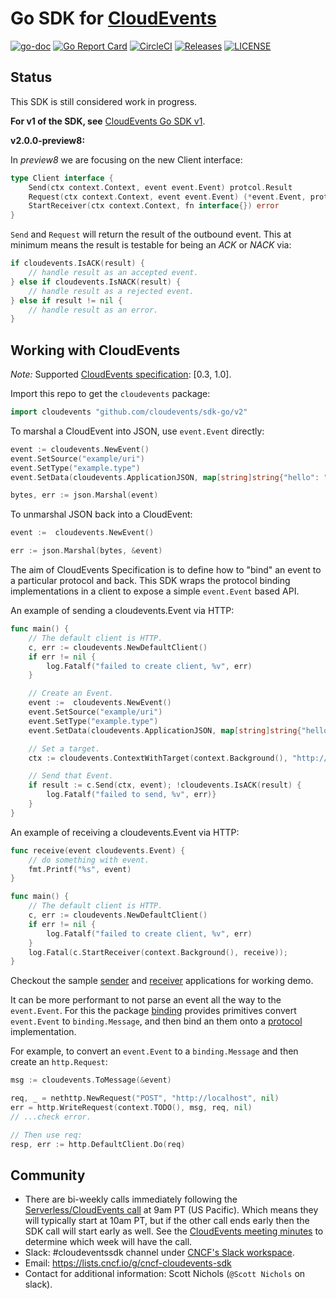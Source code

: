 # Go SDK for [CloudEvents](https://github.com/cloudevents/spec)

[![go-doc](https://godoc.org/github.com/cloudevents/sdk-go?status.svg)](https://godoc.org/github.com/cloudevents/sdk-go)
[![Go Report Card](https://goreportcard.com/badge/github.com/cloudevents/sdk-go)](https://goreportcard.com/report/github.com/cloudevents/sdk-go)
[![CircleCI](https://circleci.com/gh/cloudevents/sdk-go.svg?style=svg)](https://circleci.com/gh/cloudevents/sdk-go)
[![Releases](https://img.shields.io/github/release-pre/cloudevents/sdk-go.svg)](https://github.com/cloudevents/sdk-go/releases)
[![LICENSE](https://img.shields.io/github/license/cloudevents/sdk-go.svg)](https://github.com/cloudevents/sdk-go/blob/master/LICENSE)

## Status

This SDK is still considered work in progress.

**For v1 of the SDK, see** [CloudEvents Go SDK v1](./README_v1.md).

**v2.0.0-preview8:**

In _preview8_ we are focusing on the new Client interface:

```go
type Client interface {
	Send(ctx context.Context, event event.Event) protcol.Result
	Request(ctx context.Context, event event.Event) (*event.Event, protcol.Result)
	StartReceiver(ctx context.Context, fn interface{}) error
}
```

`Send` and `Request` will return the result of the outbound event. This at minimum means the result is testable
for being an _ACK_ or _NACK_ via:

```go
if cloudevents.IsACK(result) { 
	// handle result as an accepted event.
} else if cloudevents.IsNACK(result) {
	// handle result as a rejected event.
} else if result != nil {
	// handle result as an error.
} 
```


## Working with CloudEvents

_Note:_ Supported
[CloudEvents specification](https://github.com/cloudevents/spec): [0.3, 1.0].

Import this repo to get the `cloudevents` package:

```go
import cloudevents "github.com/cloudevents/sdk-go/v2"
```

To marshal a CloudEvent into JSON, use `event.Event` directly:

```go
event := cloudevents.NewEvent()
event.SetSource("example/uri")
event.SetType("example.type")
event.SetData(cloudevents.ApplicationJSON, map[string]string{"hello": "world"})

bytes, err := json.Marshal(event)
```

To unmarshal JSON back into a CloudEvent:

```go
event :=  cloudevents.NewEvent()

err := json.Marshal(bytes, &event)
```

The aim of CloudEvents Specification is to define how to "bind" an event to a
particular protocol and back. This SDK wraps the protocol binding
implementations in a client to expose a simple `event.Event` based API.

An example of sending a cloudevents.Event via HTTP:

```go
func main() {
	// The default client is HTTP.
	c, err := cloudevents.NewDefaultClient()
	if err != nil {
		log.Fatalf("failed to create client, %v", err)
	}

	// Create an Event.
	event :=  cloudevents.NewEvent()
	event.SetSource("example/uri")
	event.SetType("example.type")
	event.SetData(cloudevents.ApplicationJSON, map[string]string{"hello": "world"})

	// Set a target.
	ctx := cloudevents.ContextWithTarget(context.Background(), "http://localhost:8080/")

	// Send that Event.
	if result := c.Send(ctx, event); !cloudevents.IsACK(result) {
		log.Fatalf("failed to send, %v", err)}
	}
}
```

An example of receiving a cloudevents.Event via HTTP:

```go
func receive(event cloudevents.Event) {
	// do something with event.
    fmt.Printf("%s", event)
}

func main() {
	// The default client is HTTP.
	c, err := cloudevents.NewDefaultClient()
	if err != nil {
		log.Fatalf("failed to create client, %v", err)
	}
	log.Fatal(c.StartReceiver(context.Background(), receive));
}
```

Checkout the sample [sender](./cmd/samples/http/sender) and
[receiver](./cmd/samples/http/receiver) applications for working demo.

It can be more performant to not parse an event all the way to the
`event.Event`. For this the package [binding](./pkg/binding) provides primitives
convert `event.Event` to `binding.Message`, and then bind an them onto a
[protocol](./pkg/protocol) implementation.

For example, to convert an `event.Event` to a `binding.Message` and then create
an `http.Request`:

```go
msg := cloudevents.ToMessage(&event)

req, _ = nethttp.NewRequest("POST", "http://localhost", nil)
err = http.WriteRequest(context.TODO(), msg, req, nil)
// ...check error.

// Then use req:
resp, err := http.DefaultClient.Do(req)
```

## Community

- There are bi-weekly calls immediately following the
  [Serverless/CloudEvents call](https://github.com/cloudevents/spec#meeting-time)
  at 9am PT (US Pacific). Which means they will typically start at 10am PT, but
  if the other call ends early then the SDK call will start early as well. See
  the
  [CloudEvents meeting minutes](https://docs.google.com/document/d/1OVF68rpuPK5shIHILK9JOqlZBbfe91RNzQ7u_P7YCDE/edit#)
  to determine which week will have the call.
- Slack: #cloudeventssdk channel under
  [CNCF's Slack workspace](https://slack.cncf.io/).
- Email: https://lists.cncf.io/g/cncf-cloudevents-sdk
- Contact for additional information: Scott Nichols (`@Scott Nichols` on slack).
